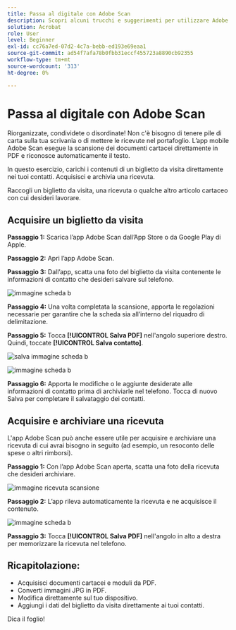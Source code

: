 ```yaml
---
title: Passa al digitale con Adobe Scan
description: Scopri alcuni trucchi e suggerimenti per utilizzare Adobe Document Cloud
solution: Acrobat
role: User
level: Beginner
exl-id: cc76a7ed-07d2-4c7a-bebb-ed193e69eaa1
source-git-commit: ad54f7afa78b0fbb31eccf455723a8890cb92355
workflow-type: tm+mt
source-wordcount: '313'
ht-degree: 0%

---
```


# Passa al digitale con Adobe Scan

Riorganizzate, condividete o disordinate! Non c&#39;è bisogno di tenere pile di carta sulla tua scrivania o di mettere le ricevute nel portafoglio. L’app mobile Adobe Scan esegue la scansione dei documenti cartacei direttamente in PDF e riconosce automaticamente il testo.

In questo esercizio, carichi i contenuti di un biglietto da visita direttamente nei tuoi contatti. Acquisisci e archivia una ricevuta.

Raccogli un biglietto da visita, una ricevuta o qualche altro articolo cartaceo con cui desideri lavorare.

## Acquisire un biglietto da visita

**Passaggio 1:** Scarica l’app Adobe Scan dall’App Store o da Google Play di Apple.

**Passaggio 2:** Apri l’app Adobe Scan.

**Passaggio 3:** Dall’app, scatta una foto del biglietto da visita contenente le informazioni di contatto che desideri salvare sul telefono.

![immagine scheda b](assets/scanbcard.png)


**Passaggio 4:** Una volta completata la scansione, apporta le regolazioni necessarie per garantire che la scheda sia all’interno del riquadro di delimitazione.

**Passaggio 5:** Tocca **[!UICONTROL Salva PDF]** nell&#39;angolo superiore destro. Quindi, toccate **[!UICONTROL Salva contatto]**.


![salva immagine scheda b](assets/savecontact.jpg)

![immagine scheda b](assets/savecontact.png)

**Passaggio 6:** Apporta le modifiche o le aggiunte desiderate alle informazioni di contatto prima di archiviarle nel telefono. Tocca di nuovo Salva per completare il salvataggio dei contatti.

## Acquisire e archiviare una ricevuta

L&#39;app Adobe Scan può anche essere utile per acquisire e archiviare una ricevuta di cui avrai bisogno in seguito (ad esempio, un resoconto delle spese o altri rimborsi).

**Passaggio 1:** Con l’app Adobe Scan aperta, scatta una foto della ricevuta che desideri archiviare.

![immagine ricevuta scansione](assets/scanreceipt.png)


**Passaggio 2:** L’app rileva automaticamente la ricevuta e ne acquisisce il contenuto.

![immagine scheda b](assets/receiptoutput.jpg)

**Passaggio 3:** Tocca **[!UICONTROL Salva PDF]** nell&#39;angolo in alto a destra per memorizzare la ricevuta nel telefono.


## Ricapitolazione:

* Acquisisci documenti cartacei e moduli da PDF.
* Converti immagini JPG in PDF.
* Modifica direttamente sul tuo dispositivo.
* Aggiungi i dati del biglietto da visita direttamente ai tuoi contatti.

Dica il foglio!
